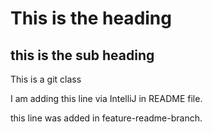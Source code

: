 # This is the heading

## this is the sub heading

This is a git class

I am adding this line via IntelliJ in README file.

this line was added in feature-readme-branch.
